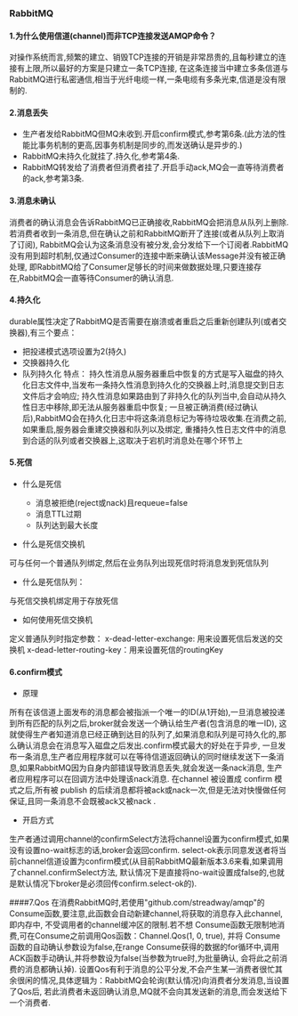 ### RabbitMQ
#### 1.为什么使用信道(channel)而非TCP连接发送AMQP命令？
对操作系统而言,频繁的建立、销毁TCP连接的开销是非常昂贵的,且每秒建立的连接有上限,所以最好的方案是只建立一条TCP连接,
在这条连接当中建立多条信道与RabbitMQ进行私密通信,相当于光纤电缆一样,一条电缆有多条光束,信道是没有限制的.

#### 2.消息丢失
* 生产者发给RabbitMQ但MQ未收到.开启confirm模式,参考第6条.(此方法的性能比事务机制的更高,因事务机制是同步的,而发送确认是异步的.)
* RabbitMQ未持久化就挂了.持久化,参考第4条.
* RabbitMQ转发给了消费者但消费者挂了.开启手动ack,MQ会一直等待消费者的ack,参考第3条.

#### 3.消息未确认
消费者的确认消息会告诉RabbitMQ已正确接收,RabbitMQ会把消息从队列上删除.若消费者收到一条消息,但在确认之前和RabbitMQ断开了连接(或者从队列上取消了订阅),
RabbitMQ会认为这条消息没有被分发,会分发给下一个订阅者.RabbitMQ没有用到超时机制,仅通过Consumer的连接中断来确认该Message并没有被正确处理,
即RabbitMQ给了Consumer足够长的时间来做数据处理,只要连接存在,RabbitMQ会一直等待Consumer的确认消息.

#### 4.持久化
durable属性决定了RabbitMQ是否需要在崩溃或者重启之后重新创建队列(或者交换器),有三个要点：
* 把投递模式选项设置为2(持久)
* 交换器持久化
* 队列持久化
特点：
持久性消息从服务器重启中恢复的方式是写入磁盘的持久化日志文件中,当发布一条持久性消息到持久化的交换器上时,消息提交到日志文件后才会响应;
持久性消息如果路由到了非持久化的队列当中,会自动从持久性日志中移除,即无法从服务器重启中恢复;
一旦被正确消费(经过确认后),RabbitMQ会在持久化日志中将这条消息标记为等待垃圾收集.在消费之前,如果重启,服务器会重建交换器和队列以及绑定,
重播持久性日志文件中的消息到合适的队列或者交换器上,这取决于宕机时消息处在哪个环节上

#### 5.死信
* 什么是死信

    * 消息被拒绝(reject或nack)且requeue=false
    * 消息TTL过期
    * 队列达到最大长度
    
* 什么是死信交换机

可与任何一个普通队列绑定,然后在业务队列出现死信时将消息发到死信队列

* 什么是死信队列：

与死信交换机绑定用于存放死信

* 如何使用死信交换机

定义普通队列时指定参数：
x-dead-letter-exchange: 用来设置死信后发送的交换机
x-dead-letter-routing-key：用来设置死信的routingKey

#### 6.confirm模式
* 原理

所有在该信道上面发布的消息都会被指派一个唯一的ID(从1开始),一旦消息被投递到所有匹配的队列之后,broker就会发送一个确认给生产者(包含消息的唯一ID),
这就使得生产者知道消息已经正确到达目的队列了,如果消息和队列是可持久化的,那么确认消息会在消息写入磁盘之后发出.confirm模式最大的好处在于异步,
一旦发布一条消息,生产者应用程序就可以在等待信道返回确认的同时继续发送下一条消息,如果RabbitMQ因为自身内部错误导致消息丢失,就会发送一条nack消息,
生产者应用程序可以在回调方法中处理该nack消息.
在channel 被设置成 confirm 模式之后,所有被 publish 的后续消息都将被ack或nack一次,但是无法对快慢做任何保证,且同一条消息不会既被ack又被nack .

* 开启方式

生产者通过调用channel的confirmSelect方法将channel设置为confirm模式,如果没有设置no-wait标志的话,broker会返回confirm.
select-ok表示同意发送者将当前channel信道设置为confirm模式(从目前RabbitMQ最新版本3.6来看,如果调用了channel.confirmSelect方法,
默认情况下是直接将no-wait设置成false的,也就是默认情况下broker是必须回传confirm.select-ok的).

####7.Qos
在消费RabbitMQ时,若使用"github.com/streadway/amqp"的Consume函数,要注意,此函数会自动新建channel,将获取的消息存入此channel,即内存中,
不受调用者的channel缓冲区的限制.若不想 Consume函数无限制地消费,可在Consume之前调用Qos函数：Channel.Qos(1, 0, true),
并将 Consume 函数的自动确认参数设为false,在range Consume获得的数据的for循环中,调用ACK函数手动确认,并将参数设为false(当参数为true时,为批量确认,
会将此之前消费的消息都确认掉).
设置Qos有利于消息的公平分发,不会产生某一消费者很忙其余很闲的情况,具体逻辑为：RabbitMQ会轮询(默认情况)向消费者分发消息,当设置了Qos后,
若此消费者未返回确认消息,MQ就不会向其发送新的消息,而会发送给下一个消费者.
